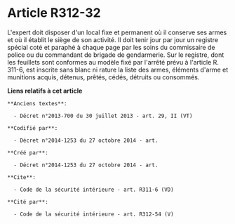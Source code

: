 # Article R312-32

L'expert doit disposer d'un local fixe et permanent où il conserve ses armes et où il établit le siège de son activité. Il
doit tenir jour par jour un registre spécial coté et paraphé à chaque page par les soins du commissaire de police ou du
commandant de brigade de gendarmerie. Sur le registre, dont les feuillets sont conformes au modèle fixé par l'arrêté prévu à
l'article R. 311-6, est inscrite sans blanc ni rature la liste des armes, éléments d'arme et munitions acquis, détenus,
prêtés, cédés, détruits ou consommés.

**Liens relatifs à cet article**

	**Anciens textes**:

	  - Décret n°2013-700 du 30 juillet 2013 - art. 29, II (VT)

	**Codifié par**:

	  - Décret n°2014-1253 du 27 octobre 2014 - art.

	**Créé par**:

	  - Décret n°2014-1253 du 27 octobre 2014 - art.

	**Cite**:

	  - Code de la sécurité intérieure - art. R311-6 (VD)

	**Cité par**:

	  - Code de la sécurité intérieure - art. R312-54 (V)
